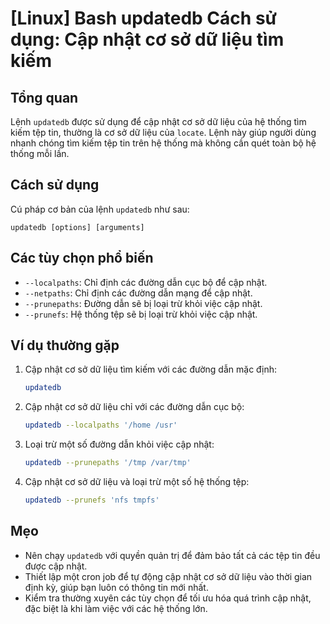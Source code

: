 # [Linux] Bash updatedb Cách sử dụng: Cập nhật cơ sở dữ liệu tìm kiếm

## Tổng quan
Lệnh `updatedb` được sử dụng để cập nhật cơ sở dữ liệu của hệ thống tìm kiếm tệp tin, thường là cơ sở dữ liệu của `locate`. Lệnh này giúp người dùng nhanh chóng tìm kiếm tệp tin trên hệ thống mà không cần quét toàn bộ hệ thống mỗi lần.

## Cách sử dụng
Cú pháp cơ bản của lệnh `updatedb` như sau:
```
updatedb [options] [arguments]
```

## Các tùy chọn phổ biến
- `--localpaths`: Chỉ định các đường dẫn cục bộ để cập nhật.
- `--netpaths`: Chỉ định các đường dẫn mạng để cập nhật.
- `--prunepaths`: Đường dẫn sẽ bị loại trừ khỏi việc cập nhật.
- `--prunefs`: Hệ thống tệp sẽ bị loại trừ khỏi việc cập nhật.

## Ví dụ thường gặp
1. Cập nhật cơ sở dữ liệu tìm kiếm với các đường dẫn mặc định:
   ```bash
   updatedb
   ```

2. Cập nhật cơ sở dữ liệu chỉ với các đường dẫn cục bộ:
   ```bash
   updatedb --localpaths '/home /usr'
   ```

3. Loại trừ một số đường dẫn khỏi việc cập nhật:
   ```bash
   updatedb --prunepaths '/tmp /var/tmp'
   ```

4. Cập nhật cơ sở dữ liệu và loại trừ một số hệ thống tệp:
   ```bash
   updatedb --prunefs 'nfs tmpfs'
   ```

## Mẹo
- Nên chạy `updatedb` với quyền quản trị để đảm bảo tất cả các tệp tin đều được cập nhật.
- Thiết lập một cron job để tự động cập nhật cơ sở dữ liệu vào thời gian định kỳ, giúp bạn luôn có thông tin mới nhất.
- Kiểm tra thường xuyên các tùy chọn để tối ưu hóa quá trình cập nhật, đặc biệt là khi làm việc với các hệ thống lớn.
